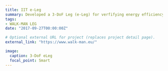 ```yaml
---
title: IIT e-Leg
summary: Developed a 3-DoF Leg (e-Leg) for verfifying energy efficiency and explosive motion.
tags:
- WALK-MAN LEG
date: "2017-09-27T00:00:00Z"

# Optional external URL for project (replaces project detail page).
external_link: "https://www.walk-man.eu/"

image:
  caption: 3-DoF eLeg
  focal_point: Smart
---
```

